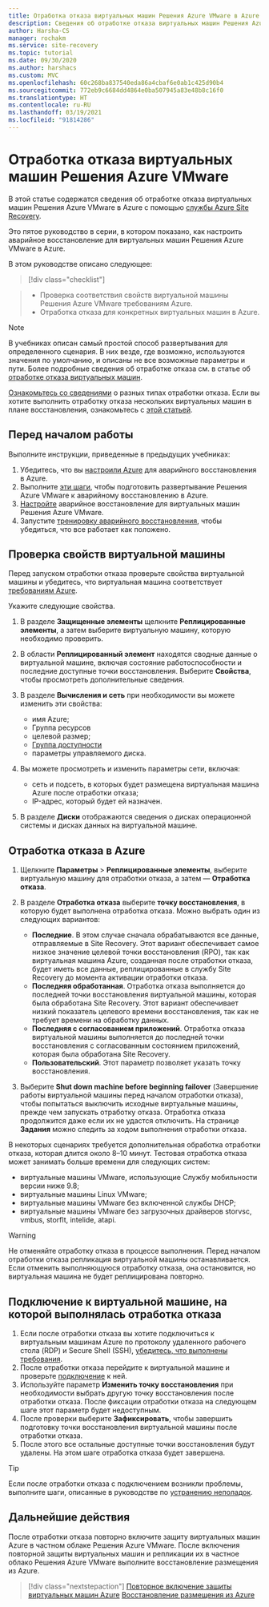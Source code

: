 ```yaml
---
title: Отработка отказа виртуальных машин Решения Azure VMware в Azure с помощью Site Recovery
description: Сведения об отработке отказа виртуальных машин Решения Azure VMware в Azure с помощью службы Azure Site Recovery.
author: Harsha-CS
manager: rochakm
ms.service: site-recovery
ms.topic: tutorial
ms.date: 09/30/2020
ms.author: harshacs
ms.custom: MVC
ms.openlocfilehash: 60c268ba837540eda86a4cbaf6e0ab1c425d90b4
ms.sourcegitcommit: 772eb9c6684dd4864e0ba507945a83e48b8c16f0
ms.translationtype: HT
ms.contentlocale: ru-RU
ms.lasthandoff: 03/19/2021
ms.locfileid: "91814286"
---
```

# <a name="fail-over--azure-vmware-solution-vms"></a>Отработка отказа виртуальных машин Решения Azure VMware

В этой статье содержатся сведения об отработке отказа виртуальных машин Решения Azure VMware в Azure с помощью [службы Azure Site Recovery](site-recovery-overview.md).

Это пятое руководство в серии, в котором показано, как настроить аварийное восстановление для виртуальных машин Решения Azure VMware в Azure.

В этом руководстве описано следующее:

> [!div class="checklist"]

> * Проверка соответствия свойств виртуальной машины Решения Azure VMware требованиям Azure.
> * Отработка отказа для конкретных виртуальных машин в Azure.

> [!NOTE]
> В учебниках описан самый простой способ развертывания для определенного сценария. В них везде, где возможно, используются значения по умолчанию, и описаны не все возможные параметры и пути. Более подробные сведения об отработке отказа см. в статье об [отработке отказа виртуальных машин](site-recovery-failover.md).

[Ознакомьтесь со сведениями](failover-failback-overview.md#types-of-failover) о разных типах отработки отказа. Если вы хотите выполнить отработку отказа нескольких виртуальных машин в плане восстановления, ознакомьтесь с [этой статьей](site-recovery-failover.md).

## <a name="before-you-start"></a>Перед началом работы

Выполните инструкции, приведенные в предыдущих учебниках:

1. Убедитесь, что вы [настроили Azure](avs-tutorial-prepare-azure.md) для аварийного восстановления в Azure.
2. Выполните [эти шаги](avs-tutorial-prepare-avs.md), чтобы подготовить развертывание Решения Azure VMware к аварийному восстановлению в Azure.
3. [Настройте](avs-tutorial-replication.md) аварийное восстановление для виртуальных машин Решения Azure VMware.
4. Запустите [тренировку аварийного восстановления](avs-tutorial-dr-drill-azure.md), чтобы убедиться, что все работает как положено.

## <a name="verify-vm-properties"></a>Проверка свойств виртуальной машины

Перед запуском отработки отказа проверьте свойства виртуальной машины и убедитесь, что виртуальная машина соответствует [требованиям Azure](vmware-physical-azure-support-matrix.md#replicated-machines).

Укажите следующие свойства.

1. В разделе **Защищенные элементы** щелкните **Реплицированные элементы**, а затем выберите виртуальную машину, которую необходимо проверить.

2. В области **Реплицированный элемент** находятся сводные данные о виртуальной машине, включая состояние работоспособности и последние доступные точки восстановления. Выберите **Свойства**, чтобы просмотреть дополнительные сведения.

3. В разделе **Вычисления и сеть** при необходимости вы можете изменить эти свойства:
    * имя Azure;
    * Группа ресурсов
    * целевой размер;
    * [Группа доступности](../virtual-machines/windows/tutorial-availability-sets.md)
    * параметры управляемого диска.

4. Вы можете просмотреть и изменить параметры сети, включая:

    * сеть и подсеть, в которых будет размещена виртуальная машина Azure после отработки отказа;
    * IP-адрес, который будет ей назначен.

5. В разделе **Диски** отображаются сведения о дисках операционной системы и дисках данных на виртуальной машине.

## <a name="run-a-failover-to-azure"></a>Отработка отказа в Azure

1. Щелкните **Параметры** > **Реплицированные элементы**, выберите виртуальную машину для отработки отказа, а затем — **Отработка отказа**.
2. В разделе **Отработка отказа** выберите **точку восстановления**, в которую будет выполнена отработка отказа. Можно выбрать один из следующих вариантов:
   * **Последние**. В этом случае сначала обрабатываются все данные, отправляемые в Site Recovery. Этот вариант обеспечивает самое низкое значение целевой точки восстановления (RPO), так как виртуальная машина Azure, созданная после отработки отказа, будет иметь все данные, реплицированные в службу Site Recovery до момента активации отработки отказа.
   * **Последняя обработанная**. Отработка отказа выполняется до последней точки восстановления виртуальной машины, которая была обработана Site Recovery. Этот вариант обеспечивает низкий показатель целевого времени восстановления, так как не требует времени на обработку данных.
   * **Последняя с согласованием приложений**. Отработка отказа виртуальной машины выполняется до последней точки восстановления с согласованным состоянием приложений, которая была обработана Site Recovery.
   * **Пользовательский**. Этот параметр позволяет указать точку восстановления.

3. Выберите **Shut down machine before beginning failover** (Завершение работы виртуальной машины перед началом отработки отказа), чтобы попытаться выключить исходные виртуальные машины, прежде чем запускать отработку отказа. Отработка отказа продолжится даже если их не удастся отключить. На странице **Задания** можно следить за ходом выполнения отработки отказа.

В некоторых сценариях требуется дополнительная обработка отработки отказа, которая длится около 8–10 минут. Тестовая отработка отказа может занимать больше времени для следующих систем:

* виртуальные машины VMware, использующие Службу мобильности версии ниже 9.8;
* виртуальные машины Linux VMware;
* виртуальные машины VMware без включенной службы DHCP;
* виртуальные машины VMware без загрузочных драйверов storvsc, vmbus, storflt, intelide, atapi.

> [!WARNING]
> Не отменяйте отработку отказа в процессе выполнения. Перед началом отработки отказа репликация виртуальной машины останавливается. Если отменить выполняющуюся отработку отказа, она остановится, но виртуальная машина не будет реплицирована повторно.

## <a name="connect-to-failed-over-vm"></a>Подключение к виртуальной машине, на которой выполнялась отработка отказа

1. Если после отработки отказа вы хотите подключиться к виртуальным машинам Azure по протоколу удаленного рабочего стола (RDP) и Secure Shell (SSH), [убедитесь, что выполнены требования](failover-failback-overview.md#connect-to-azure-after-failover).
2. После отработки отказа перейдите к виртуальной машине и проверьте [подключение](../virtual-machines/windows/connect-logon.md) к ней.
3. Используйте параметр **Изменить точку восстановления** при необходимости выбрать другую точку восстановления после отработки отказа. После фиксации отработки отказа на следующем шаге этот параметр будет недоступным.
4. После проверки выберите **Зафиксировать**, чтобы завершить подготовку точки восстановления виртуальной машины после отработки отказа.
5. После этого все остальные доступные точки восстановления будут удалены. На этом шаге отработка отказа будет завершена.

>[!TIP]
> Если после отработки отказа с подключением возникли проблемы, выполните шаги, описанные в руководстве по [устранению неполадок](site-recovery-failover-to-azure-troubleshoot.md).

## <a name="next-steps"></a>Дальнейшие действия

После отработки отказа повторно включите защиту виртуальных машин Azure в частном облаке Решения Azure VMware. После включения повторной защиты виртуальных машин и репликации их в частное облако Решения Azure VMware выполните восстановление размещения из Azure.


> [!div class="nextstepaction"]
> [Повторное включение защиты виртуальных машин Azure](avs-tutorial-reprotect.md)
> [Восстановление размещения из Azure](avs-tutorial-failback.md)
